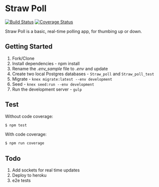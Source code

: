 # Straw Poll

[![Build Status](https://travis-ci.org/mjhea0/straw-poll.svg?branch=master)](https://travis-ci.org/mjhea0/straw-poll)
[![Coverage Status](https://coveralls.io/repos/github/mjhea0/straw-poll/badge.svg?branch=master)](https://coveralls.io/github/mjhea0/straw-poll?branch=master)

Straw Poll is a basic, real-time polling app, for thumbing up or down.

## Getting Started

1. Fork/Clone
1. Install dependencies - npm install
1. Rename the *.env_sample* file to *.env* and update
1. Create two local Postgres databases - `Straw_poll` and `Straw_poll_test`
1. Migrate - `knex migrate:latest --env development`
1. Seed - `knex seed:run --env development`
1. Run the development server - `gulp`

## Test

Without code coverage:

```sh
$ npm test
```

With code coverage:

```sh
$ npm run coverage
```

## Todo

1. Add sockets for real time updates
1. Deploy to heroku
1. e2e tests
